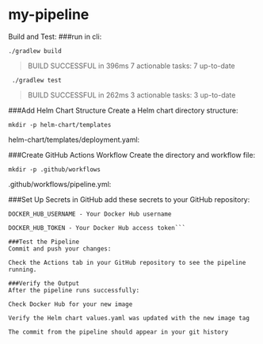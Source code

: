 
# my-pipeline

Build and Test:
###run in cli:


```./gradlew build```

>BUILD SUCCESSFUL in 396ms
7 actionable tasks: 7 up-to-date

``` ./gradlew test```

>BUILD SUCCESSFUL in 262ms
3 actionable tasks: 3 up-to-date


###Add Helm Chart Structure
Create a Helm chart directory structure:

```
mkdir -p helm-chart/templates
```

helm-chart/templates/deployment.yaml:

###Create GitHub Actions Workflow
Create the directory and workflow file:


```mkdir -p .github/workflows```

.github/workflows/pipeline.yml:

###Set Up Secrets in GitHub
add these secrets to your GitHub repository:

```
DOCKER_HUB_USERNAME - Your Docker Hub username

DOCKER_HUB_TOKEN - Your Docker Hub access token```

###Test the Pipeline
Commit and push your changes:

Check the Actions tab in your GitHub repository to see the pipeline running.

###Verify the Output
After the pipeline runs successfully:

Check Docker Hub for your new image

Verify the Helm chart values.yaml was updated with the new image tag

The commit from the pipeline should appear in your git history


